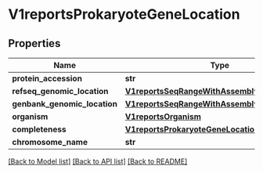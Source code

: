# V1reportsProkaryoteGeneLocation


## Properties
Name | Type | Description | Notes
------------ | ------------- | ------------- | -------------
**protein_accession** | **str** |  | [optional] 
**refseq_genomic_location** | [**V1reportsSeqRangeWithAssembly**](V1reportsSeqRangeWithAssembly.md) |  | [optional] 
**genbank_genomic_location** | [**V1reportsSeqRangeWithAssembly**](V1reportsSeqRangeWithAssembly.md) |  | [optional] 
**organism** | [**V1reportsOrganism**](V1reportsOrganism.md) |  | [optional] 
**completeness** | [**V1reportsProkaryoteGeneLocationCompleteness**](V1reportsProkaryoteGeneLocationCompleteness.md) |  | [optional] 
**chromosome_name** | **str** |  | [optional] 

[[Back to Model list]](../README.md#documentation-for-models) [[Back to API list]](../README.md#documentation-for-api-endpoints) [[Back to README]](../README.md)


